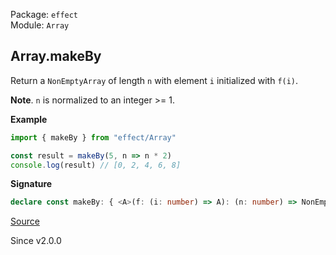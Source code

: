 Package: `effect`<br />
Module: `Array`<br />

## Array.makeBy

Return a `NonEmptyArray` of length `n` with element `i` initialized with `f(i)`.

**Note**. `n` is normalized to an integer >= 1.

**Example**

```ts
import { makeBy } from "effect/Array"

const result = makeBy(5, n => n * 2)
console.log(result) // [0, 2, 4, 6, 8]
```

**Signature**

```ts
declare const makeBy: { <A>(f: (i: number) => A): (n: number) => NonEmptyArray<A>; <A>(n: number, f: (i: number) => A): NonEmptyArray<A>; }
```

[Source](https://github.com/Effect-TS/effect/tree/main/packages/effect/src/Array.ts#L96)

Since v2.0.0